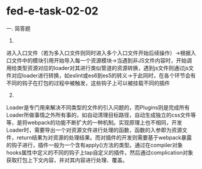 # fed-e-task-02-02

一. 简答题

1. 
进入入口文件（若为多入口文件则同时进入多个入口文件开始后续操作）->根据入口文件中的模块引用开始导入每一个资源模块->当遇到非JS文件内容时，开始调用给类型资源对应的loader对其进行类似管道的资源转换，遇到js文件则通过js文件对应loader进行转换，如eslint或es6到es5的转义->于此同时，在各个环节会有不同的钩子在打包的过程中被触发，这些钩子上可以被挂载不同的插件

2. 
Loader是专门用来解决不同类型的文件的引入问题的，而Plugins则是完成所有Loader所做事情之外所有事的，如自动清理目标路径，自动生成独立的css文件等等，是将webpack的功能不断扩大的一种机制。实现原理上也不相同，开发Loader时，需要导出一个对资源文件进行处理的函数，函数的入参即为资源文件，return结果为对资源的处理结果。而对插件的开发则需要基于webpack暴露的钩子进行，插件一般为一个含有apply()方法的类型。通过在compiler对象hooks属性中定义的不同的钩子上tap自定义的插件，然后通过complication对象获取打包上下文内容，并对其内容进行处理、覆盖。
